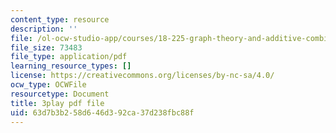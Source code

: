 ```yaml
---
content_type: resource
description: ''
file: /ol-ocw-studio-app/courses/18-225-graph-theory-and-additive-combinatorics-fall-2023/mJziV7sAZm4_transcript.pdf
file_size: 73483
file_type: application/pdf
learning_resource_types: []
license: https://creativecommons.org/licenses/by-nc-sa/4.0/
ocw_type: OCWFile
resourcetype: Document
title: 3play pdf file
uid: 63d7b3b2-58d6-46d3-92ca-37d238fbc88f
---
```

